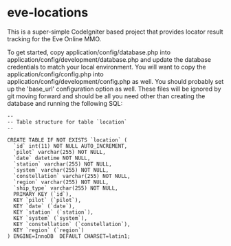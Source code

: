 eve-locations
=============

This is a super-simple CodeIgniter based project that provides locator result tracking for the Eve Online MMO.

To get started, copy application/config/database.php into application/config/development/database.php and update the database credentials to match your local environment.
You will want to copy the application/config/config.php into application/config/development/config.php as well. You should probably set up the 'base_url' configuration option as well.
These files will be ignored by git moving forward and should be all you need other than creating the database and running the following SQL:

    --
    -- Table structure for table `location`
    --
    
    CREATE TABLE IF NOT EXISTS `location` (
      `id` int(11) NOT NULL AUTO_INCREMENT,
      `pilot` varchar(255) NOT NULL,
      `date` datetime NOT NULL,
      `station` varchar(255) NOT NULL,
      `system` varchar(255) NOT NULL,
      `constellation` varchar(255) NOT NULL,
      `region` varchar(255) NOT NULL,
      `ship_type` varchar(255) NOT NULL,
      PRIMARY KEY (`id`),
      KEY `pilot` (`pilot`),
      KEY `date` (`date`),
      KEY `station` (`station`),
      KEY `system` (`system`),
      KEY `constellation` (`constellation`),
      KEY `region` (`region`)
    ) ENGINE=InnoDB  DEFAULT CHARSET=latin1;
 